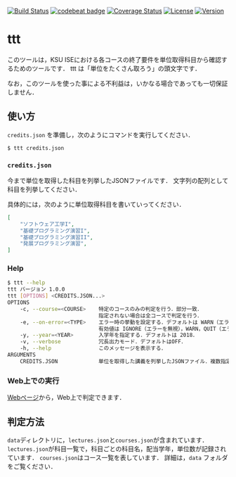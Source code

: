 [![Build Status](https://travis-ci.com/tamada/ttt.svg?branch=master)](https://travis-ci.com/tamada/ttt)
[![codebeat badge](https://codebeat.co/badges/f83e54cf-f7fb-4c52-839f-2f51c9c3e363)](https://codebeat.co/projects/github-com-tamada-ttt-master)
[![Coverage Status](https://coveralls.io/repos/github/tamada/ttt/badge.svg?branch=implements_by_go)](https://coveralls.io/github/tamada/ttt?branch=implements_by_go)
[![License](https://img.shields.io/badge/License-WTFPL-blue.svg)](https://github.com/tamada/ttt/blob/master/LICENSE)
[![Version](https://img.shields.io/badge/Version-1.0.0-yellowgreen.svg)](https://github.com/tamada/ttt/releases/tag/v1.0.0)

# ttt

このツールは，KSU ISEにおける各コースの終了要件を単位取得科目から確認するためのツールです．
ttt は「単位をたくさん取ろう」の頭文字です．

なお，このツールを使った事による不利益は，いかなる場合であっても一切保証しません．

## 使い方

`credits.json` を準備し，次のようにコマンドを実行してください．

```sh
$ ttt credits.json
```

### `credits.json`

今まで単位を取得した科目を列挙したJSONファイルです．
文字列の配列として科目を列挙してください．

具体的には，次のように単位取得科目を書いていってください．

```json
[
    "ソフトウェア工学I",
    "基礎プログラミング演習I",
    "基礎プログラミング演習II",
    "発展プログラミング演習",
]
```

### Help

```sh
$ ttt --help
ttt バージョン 1.0.0
ttt [OPTIONS] <CREDITS.JSON...>
OPTIONS
    -c, --course=<COURSE>    特定のコースのみの判定を行う．部分一致．
                             指定されない場合は全コースで判定を行う．
    -e, --on-error=<TYPE>    エラー時の挙動を設定する．デフォルトは WARN（エラーを表示して続行）．
                             有効値は IGNORE（エラーを無視），WARN，QUIT（エラーを表示して終了）．
    -y, --year=<YEAR>        入学年を指定する．デフォルトは 2018．
    -v, --verbose            冗長出力モード．デフォルトはOFF．
    -h, --help               このメッセージを表示する．
ARGUMENTS
    CREDITS.JSON             単位を取得した講義を列挙したJSONファイル．複数指定可能．
```

### Web上での実行

[Webページ](https://tamada.github.io/ttt/checker.html)から，Web上で判定できます．

## 判定方法

`data`ディレクトリに，`lectures.json`と`courses.json`が含まれています．
`lectures.json`が科目一覧で，科目ごとの科目名，配当学年，単位数が記録されています．
`courses.json`はコース一覧を表しています．
詳細は，`data` フォルダをご覧ください．
